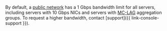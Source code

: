 By default, a [public network](../../baremetal/concepts/network.md#public-network) has a 1 Gbps bandwidth limit for all servers, including servers with 10 Gbps NICs and servers with [MC-LAG](../../baremetal/concepts/mc-lag.md) aggregation groups. To request a higher bandwidth, contact [support]({{ link-console-support }}).